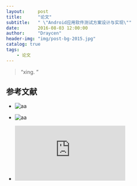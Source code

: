 ```yaml
---
layout:     post
title:      "论文"
subtitle:   " \"Android应用软件测试方案设计与实现\""
date:       2016-08-03 12:00:00
author:     "Draycen"
header-img: "img/post-bg-2015.jpg"
catalog: true
tags:
    - 论文
---
```


> “xing. ”

## 参考文献

* ![aa](http://xueshu.baidu.com/s?wd=paperuri%3A%28075bf256f6b6a74cfc2ce6f9704e7d35%29&filter=sc_long_sign&tn=SE_xueshusource_2kduw22v&sc_vurl=http%3A%2F%2Fcdmd.cnki.com.cn%2FArticle%2FCDMD-10285-1015406532.htm&ie=utf-8&sc_us=10932008533314407441)

* ![aa](http://wenku.baidu.com/link?url=nUWl21raV7-6ftxOKdHDinD124dE6pMZdQUQEibWc9WbdUa5v6yLs3rHUIw1QlY7F6Q_IeAMkq7VUbRaACBMiiNV6ZBmW-n-cedZVBzr70O)

* ![aa](http://bbs.51testing.com/thread-1013307-1-1.html)








